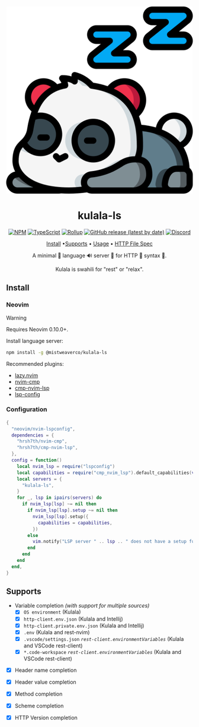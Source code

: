 <div align="center">

![Kulala Logo](logo.svg)

# kulala-ls

[![NPM](https://img.shields.io/npm/v/@mistweaverco/kulala-ls?style=for-the-badge)](https://www.npmjs.com/package/@mistweaverco/kulala-ls)
[![TypeScript](https://img.shields.io/badge/TypeScript-3178C6.svg?style=for-the-badge&logo=typescript&logoColor=FFF)](https://www.typescriptlang.org/)
[![Rollup](https://img.shields.io/badge/Rollup-bd0f0f.svg?style=for-the-badge&logo=rollup.js&logoColor=FFF)](https://rollupjs.org/)
[![GitHub release (latest by date)](https://img.shields.io/github/v/release/mistweaverco/kulala-ls?style=for-the-badge)](https://github.com/mistweaverco/kulala-ls/releases/latest)
[![Discord](https://img.shields.io/badge/discord-join-7289da?style=for-the-badge&logo=discord)](https://discord.gg/QyVQmfY4Rt)

[Install](#install) •[Supports](#supports) • [Usage](https://kulala.mwco.app/docs/usage/) • [HTTP File Spec](https://kulala.mwco.app/docs/usage/http-file-spec)

<p></p>

A minimal 🤏 language 🔊 server 📡 for HTTP 🐼 syntax 🌈.

Kulala is swahili for "rest" or "relax".

<p></p>

</div>

## Install

### Neovim

> [!WARNING]
> Requires Neovim 0.10.0+.

Install language server:

```sh
npm install -g @mistweaverco/kulala-ls
```

Recommended plugins:

- [lazy.nvim](https://github.com/folke/lazy.nvim)
- [nvim-cmp](https://github.com/hrsh7th/nvim-cmp)
- [cmp-nvim-lsp](https://github.com/hrsh7th/cmp-nvim-lsp)
- [lsp-config](https://github.com/neovim/nvim-lspconfig)

### Configuration

```lua
{
  "neovim/nvim-lspconfig",
  dependencies = {
    "hrsh7th/nvim-cmp",
    "hrsh7th/cmp-nvim-lsp",
  },
  config = function()
    local nvim_lsp = require("lspconfig")
    local capabilities = require("cmp_nvim_lsp").default_capabilities(vim.lsp.protocol.make_client_capabilities())
    local servers = {
      "kulala-ls",
    }
    for _, lsp in ipairs(servers) do
      if nvim_lsp[lsp] ~= nil then
        if nvim_lsp[lsp].setup ~= nil then
          nvim_lsp[lsp].setup({
            capabilities = capabilities,
          })
        else
          vim.notify("LSP server " .. lsp .. " does not have a setup function", vim.log.levels.ERROR)
        end
      end
    end
  end,
}
```

## Supports

- Variable completion *(with support for multiple sources)*
  - [x] `OS environment` (Kulala)
  - [x] `http-client.env.json` (Kulala and Intellij)
  - [x] `http-client.private.env.json` (Kulala and Intellij)
  - [x] `.env` (Kulala and rest-nvim)
  - [x] `.vscode/settings.json` *`rest-client.environmentVariables`* (Kulala and VSCode rest-client)
  - [x] `*.code-workspace` *`rest-client.environmentVariables`* (Kulala and VSCode rest-client)
- [x] Header name completion
- [x] Header value completion
- [x] Method completion
- [x] Scheme completion
- [x] HTTP Version completion

